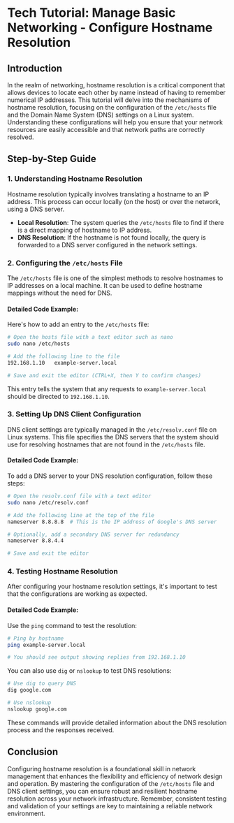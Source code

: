 # Tech Tutorial: Manage Basic Networking - Configure Hostname Resolution

## Introduction

In the realm of networking, hostname resolution is a critical component that allows devices to locate each other by name instead of having to remember numerical IP addresses. This tutorial will delve into the mechanisms of hostname resolution, focusing on the configuration of the `/etc/hosts` file and the Domain Name System (DNS) settings on a Linux system. Understanding these configurations will help you ensure that your network resources are easily accessible and that network paths are correctly resolved.

## Step-by-Step Guide

### 1. Understanding Hostname Resolution

Hostname resolution typically involves translating a hostname to an IP address. This process can occur locally (on the host) or over the network, using a DNS server.

- **Local Resolution**: The system queries the `/etc/hosts` file to find if there is a direct mapping of hostname to IP address.
- **DNS Resolution**: If the hostname is not found locally, the query is forwarded to a DNS server configured in the network settings.

### 2. Configuring the `/etc/hosts` File

The `/etc/hosts` file is one of the simplest methods to resolve hostnames to IP addresses on a local machine. It can be used to define hostname mappings without the need for DNS.

#### Detailed Code Example:
Here's how to add an entry to the `/etc/hosts` file:

```bash
# Open the hosts file with a text editor such as nano
sudo nano /etc/hosts

# Add the following line to the file
192.168.1.10   example-server.local

# Save and exit the editor (CTRL+X, then Y to confirm changes)
```

This entry tells the system that any requests to `example-server.local` should be directed to `192.168.1.10`.

### 3. Setting Up DNS Client Configuration

DNS client settings are typically managed in the `/etc/resolv.conf` file on Linux systems. This file specifies the DNS servers that the system should use for resolving hostnames that are not found in the `/etc/hosts` file.

#### Detailed Code Example:
To add a DNS server to your DNS resolution configuration, follow these steps:

```bash
# Open the resolv.conf file with a text editor
sudo nano /etc/resolv.conf

# Add the following line at the top of the file
nameserver 8.8.8.8  # This is the IP address of Google's DNS server

# Optionally, add a secondary DNS server for redundancy
nameserver 8.8.4.4

# Save and exit the editor
```

### 4. Testing Hostname Resolution

After configuring your hostname resolution settings, it's important to test that the configurations are working as expected.

#### Detailed Code Example:
Use the `ping` command to test the resolution:

```bash
# Ping by hostname
ping example-server.local

# You should see output showing replies from 192.168.1.10
```

You can also use `dig` or `nslookup` to test DNS resolutions:

```bash
# Use dig to query DNS
dig google.com

# Use nslookup
nslookup google.com
```

These commands will provide detailed information about the DNS resolution process and the responses received.

## Conclusion

Configuring hostname resolution is a foundational skill in network management that enhances the flexibility and efficiency of network design and operation. By mastering the configuration of the `/etc/hosts` file and DNS client settings, you can ensure robust and resilient hostname resolution across your network infrastructure. Remember, consistent testing and validation of your settings are key to maintaining a reliable network environment.